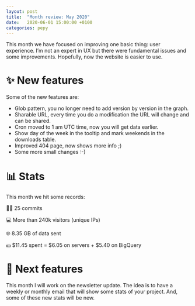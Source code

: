```yaml
---
layout: post
title:  "Month review: May 2020"
date:   2020-06-01 15:00:00 +0100
categories: pepy
---
```


This month we have focused on improving one basic thing: user experience. I’m not an expert in UX but there were fundamental issues and some improvements. Hopefully, now the website is easier to use.

# ✨ New features
Some of the new features are:

* Glob pattern, you no longer need to add version by version in the graph.
* Sharable URL, every time you do a modification the URL will change and can be shared.
* Cron moved to 1 am UTC time, now you will get data earlier.
* Show day of the week in the tooltip and mark weekends in the downloads table.
* Improved 404 page, now shows more info ;)
* Some more small changes :-)

# 📊 Stats
This month we hit some records:

👨‍💻️ 25 commits

💻 More than 240k visitors (unique IPs)

🌐 8.35 GB of data sent

💵 $11.45 spent = $6.05 on servers + $5.40 on BigQuery

# 🔮 Next features
This month I will work on the newsletter update. The idea is to have a weekly or monthly email that will show some stats of your project. And, some of these new stats will be new.

